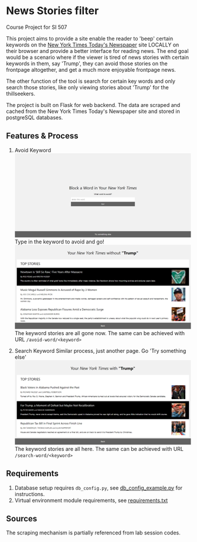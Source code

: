 # News Stories filter
Course Project for SI 507

This project aims to provide a site enable the reader to 'beep' certain keywords on the [New York Times Today's Newspaper](http://www.nytimes.com/pages/todayspaper/index.html) site LOCALLY on their browser and provide a better interface for reading news.
The end goal would be a scenario where if the viewer is tired of news stories with certain keywords in them, say 'Trump', they can avoid those stories on the frontpage altogether, and get a much more enjoyable frontpage news.

The other function of the tool is search for certain key words and only search those stories, like only viewing stories about 'Trump' for the thillseekers.

The project is built on Flask for web backend. The data are scraped and cached from the New York Times Today's Newspaper site and stored in postgreSQL databases. 

## Features & Process
1.  Avoid Keyword
![Home Page](examples/home_page.png?raw=true "Home Page")
Type in the keyword to avoid and go!
![Avoid Page](examples/avoid.png?raw=true "Avoid Page")
The keyword stories are all gone now.
The same can be achieved with URL `/avoid-word/<keyword>`

2.  Search Keyword
Similar process, just another page. Go 'Try something else'
![Search Page](examples/search.png?raw=true "Avoid Page")
The keyword stories are all here.
The same can be achieved with URL `/search-word/<keyword>`

## Requirements
1.  Database setup requires `db_config.py`, see [db_config_example.py](examples/db_config_example.py) for instructions.
2.  Virtual environment module requirements, see [requirements.txt](requirements.txt)

## Sources
The scraping mechanism is partially referenced from lab session codes.
